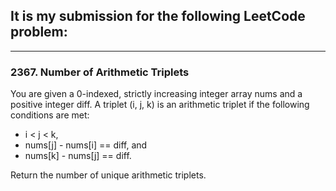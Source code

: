 ## It is my submission for the following LeetCode problem:

---

### 2367. Number of Arithmetic Triplets

You are given a 0-indexed, strictly increasing integer array nums and a positive integer diff. A triplet (i, j, k) is an arithmetic triplet if the following conditions are met:

* i < j < k,
* nums[j] - nums[i] == diff, and
* nums[k] - nums[j] == diff.

Return the number of unique arithmetic triplets.

